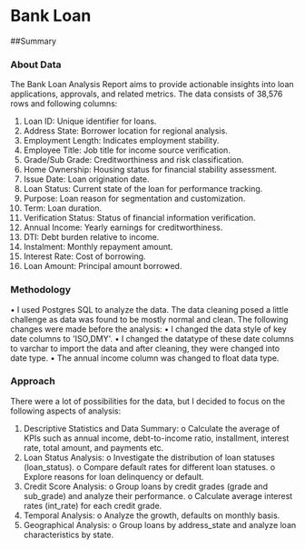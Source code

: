 # Bank  Loan
##Summary
### About Data
The Bank Loan Analysis Report aims to provide actionable insights into loan applications, approvals, and related metrics.
The data consists of 38,576 rows and following columns:
1.	Loan ID: Unique identifier for loans.
2.	Address State: Borrower location for regional analysis.
3.	Employment Length: Indicates employment stability.
4.	Employee Title: Job title for income source verification.
5.	Grade/Sub Grade: Creditworthiness and risk classification.
6.	Home Ownership: Housing status for financial stability assessment.
7.	Issue Date: Loan origination date.
8.	Loan Status: Current state of the loan for performance tracking.
9.	Purpose: Loan reason for segmentation and customization.
10.	Term: Loan duration.
11.	Verification Status: Status of financial information verification.
12.	Annual Income: Yearly earnings for creditworthiness.
13.	DTI: Debt burden relative to income.
14.	Instalment: Monthly repayment amount.
15.	Interest Rate: Cost of borrowing.
16.	Loan Amount: Principal amount borrowed.

### Methodology
•	I used Postgres SQL to analyze the data. The data cleaning posed a little challenge as data was found to be mostly normal and clean. The following changes were made before the analysis:
•       I changed the data style of key date columns to 'ISO,DMY'. 
•	I changed the datatype of these date columns to varchar to import the data and after cleaning, they were changed into date type.
•	The annual income column was changed to float data type. 

### Approach
There were a lot of possibilities for the data, but I decided to focus on the following aspects of analysis: 
1.	Descriptive Statistics and Data Summary:
o	 Calculate the average of KPIs such as annual income, debt-to-income ratio, installment, interest rate, total amount, and payments etc.
2.	Loan Status Analysis:
o	Investigate the distribution of loan statuses (loan_status).
o	Compare default rates for different loan statuses.
o	Explore reasons for loan delinquency or default.
3.	Credit Score Analysis:
o	Group loans by credit grades (grade and sub_grade) and analyze their performance.
o	Calculate average interest rates (int_rate) for each credit grade.
4.	Temporal Analysis:
o	Analyze the growth, defaults on monthly basis.
5.	Geographical Analysis:
o	Group loans by address_state and analyze loan characteristics by state.

